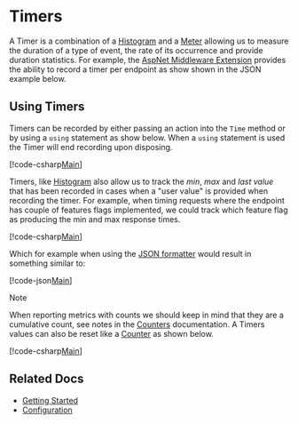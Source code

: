 # Timers

A Timer is a combination of a [Histogram](histograms.md) and a [Meter](meters.md) allowing us to measure the duration of a type of event, the rate of its occurrence and provide duration statistics. For example, the [AspNet Middleware Extension](../intro.md) provides the ability to record a timer per endpoint as show shown in the JSON example below.

## Using Timers

Timers can be recorded by either passing an action into the `Time` method or by using a `using` statement as show below. When a `using` statement is used the Timer will end recording upon disposing.

[!code-csharp[Main](../../src/samples/Timers.cs?start=3&end=18)]

Timers, like [Histogram](histograms.md) also allow us to track the *min*, *max* and *last value* that has been recorded in cases when a "user value" is provided when recording the timer. For example, when timing requests where the endpoint has couple of features flags implemented, we could track which feature flag as producing the min and max response times. 

[!code-csharp[Main](../../src/samples/Timers.cs?start=22&end=25)]

Which for example when using the [JSON formatter](../intro.md#configuring-a-web-host) would result in something similar to:

[!code-json[Main](../../src/samples/TimerExample.json)]    

> [!NOTE]
> When reporting metrics with counts we should keep in mind that they are a cumulative count, see notes in the [Counters](counters.md#reporting-counters) documentation.
> A Timers values can also be reset like a [Counter](counters.md) as shown below.

[!code-csharp[Main](../../src/samples/Timers.cs?start=29)]

## Related Docs

- [Getting Started](../intro.md#measuring-application-metrics)
- [Configuration](../fundamentals/configuration.md)